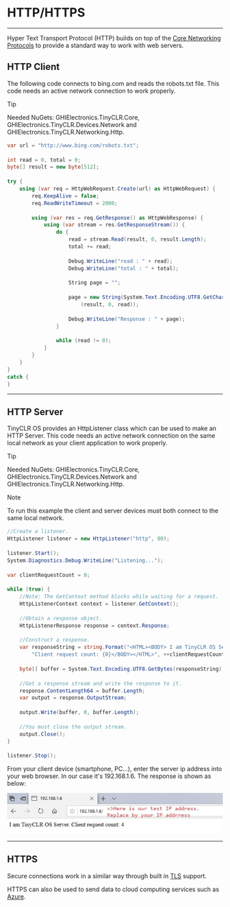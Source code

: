 # HTTP/HTTPS
---
Hyper Text Transport Protocol (HTTP) builds on top of the [Core Networking Protocols](networking-core.md) to provide a standard way to work with web servers.

## HTTP Client
The following code connects to bing.com and reads the robots.txt file. This code needs an active network connection to work properly.

>[!TIP]
>Needed NuGets: GHIElectronics.TinyCLR.Core, GHIElectronics.TinyCLR.Devices.Network and GHIElectronics.TinyCLR.Networking.Http.

```cs
var url = "http://www.bing.com/robots.txt";

int read = 0, total = 0;
byte[] result = new byte[512];

try {
    using (var req = HttpWebRequest.Create(url) as HttpWebRequest) {
        req.KeepAlive = false;                    
        req.ReadWriteTimeout = 2000;

        using (var res = req.GetResponse() as HttpWebResponse) {
            using (var stream = res.GetResponseStream()) {
                do {
                    read = stream.Read(result, 0, result.Length);
                    total += read;

                    Debug.WriteLine("read : " + read);
                    Debug.WriteLine("total : " + total);

                    String page = "";

                    page = new String(System.Text.Encoding.UTF8.GetChars
                        (result, 0, read));

                    Debug.WriteLine("Response : " + page);
                }

                while (read != 0);
            }
        }
    }  
}
catch {               
}
```

---

## HTTP Server

TinyCLR OS provides an HttpListener class which can be used to make an HTTP Server. This code needs an active network connection on the same local network as your client application to work properly.

>[!TIP]
>Needed NuGets: GHIElectronics.TinyCLR.Core, GHIElectronics.TinyCLR.Devices.Network and GHIElectronics.TinyCLR.Networking.Http.

> [!Note]
> To run this example the client and server devices must both connect to the same local network.

```cs
//Create a listener.
HttpListener listener = new HttpListener("http", 80);

listener.Start();
System.Diagnostics.Debug.WriteLine("Listening...");

var clientRequestCount = 0;

while (true) {
    //Note: The GetContext method blocks while waiting for a request.
    HttpListenerContext context = listener.GetContext();

    //Obtain a response object.
    HttpListenerResponse response = context.Response;

    //Construct a response.                
    var responseString = string.Format("<HTML><BODY> I am TinyCLR OS Server. " +
        "Client request count: {0}</BODY></HTML>", ++clientRequestCount);                
        
    byte[] buffer = System.Text.Encoding.UTF8.GetBytes(responseString);

    //Get a response stream and write the response to it.
    response.ContentLength64 = buffer.Length;
    var output = response.OutputStream;

    output.Write(buffer, 0, buffer.Length);

    //You must close the output stream.
    output.Close();
}

listener.Stop();
```

From your client device (smartphone, PC...), enter the server ip address into your web browser. In our case it's 192.168.1.6. The response is shown as below:

![Server response](images/http-server.png)

---

## HTTPS

Secure connections work in a similar way through built in [TLS](tls.md) support.

HTTPS can also be used to send data to cloud computing services such as [Azure](azure.md).
